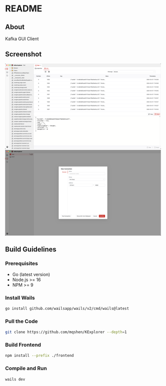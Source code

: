 # README

## About

Kafka GUI Client


## Screenshot
![Topic](./screenshot/topic.png)
![Server](./screenshot/server.png)


## Build Guidelines

### Prerequisites

* Go (latest version)
* Node.js >= 16
* NPM >= 9

### Install Wails

```bash
go install github.com/wailsapp/wails/v2/cmd/wails@latest
```

### Pull the Code

```bash
git clone https://github.com/mqshen/KExplorer --depth=1
```

### Build Frontend

```bash
npm install --prefix ./frontend
```

### Compile and Run

```bash
wails dev
```